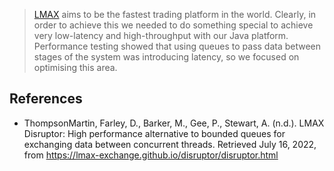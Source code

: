 > [LMAX](https://www.lmax.com/) aims to be the fastest trading platform in the world. Clearly, in order to achieve this we needed to do something special to  achieve very low-latency and high-throughput with our Java platform. Performance testing showed that using queues to pass data between stages
of the system was introducing latency, so we focused on optimising this  area.
> 

## References

- ThompsonMartin, Farley, D., Barker, M., Gee, P., Stewart, A. (n.d.). LMAX Disruptor: High performance alternative to bounded queues for exchanging data between concurrent threads. Retrieved July 16, 2022, from https://lmax-exchange.github.io/disruptor/disruptor.html